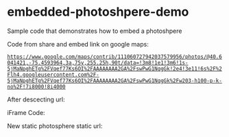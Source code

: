 # embedded-photoshpere-demo
Sample code that demonstrates how to embed a photoshpere

Code from share and embed link on google maps:

<code>https://www.google.com/maps/contrib/111060727942037579956/photos/@40.6041421,-75.4593964,3a,75y,255.25h,90t/data=!3m8!1e1!3m6!1s-5jMaNpghETg%2FVqef77Ks6OI%2FAAAAAAAA2GA%2FswPwG1NqgGk!2e4!3e11!6s%2F%2Flh4.googleusercontent.com%2F-5jMaNpghETg%2FVqef77Ks6OI%2FAAAAAAAA2GA%2FswPwG1NqgGk%2Fw203-h100-p-k-no%2F!7i8000!8i4000 </code>
    
After descecting url:

<!--// lh4.googleusercontent.com%2F-5jMaNpghETg%2FVqef77Ks6OI%2FAAAAAAAA2GA%2FswPwG1NqgGk%2Fw203-h100-p-k-no //-->
    
iFrame Code:

<!--// <iframe src="https://ssl.gstatic.com/pano/embed/?bsv&imageurl={{static photoshpere url}}&fullsize=8000,4000&croppedsize=8000,4000&offset=0,0&autorotate=1" marginwidth="0" marginheight="0" scrolling="no" frameborder="0" height="100%" width="100%"></iframe> //-->
    
New static photosphere static url:

<!--// https://ssl.gstatic.com/pano/embed/?bsv&imageurl=https://lh4.googleusercontent.com/-5jMaNpghETg/Vqef77Ks6OI/AAAAAAAA2GA/swPwG1NqgGk/g/w212-h106-n-k-no&fullsize=8000,4000&croppedsize=8000,4000&offset=0,0&autorotate=1 //->
    
    
Final iFrame Code

<!-- <iframe src="https://ssl.gstatic.com/pano/embed/?bsv&imageurl=https://ssl.gstatic.com/pano/embed/?bsv&imageurl=https://lh4.googleusercontent.com/-5jMaNpghETg/Vqef77Ks6OI/AAAAAAAA2GA/swPwG1NqgGk/g/w212-h106-n-k-no&fullsize=8000,4000&croppedsize=8000,4000&offset=0,0&autorotate=1&displaysize=800,500&fullsize=8000,4000&croppedsize=8000,4000&offset=0,0&autorotate=1" marginwidth="0" marginheight="0" scrolling="no" frameborder="0" height="100%" width="100%"></iframe> -->
    

